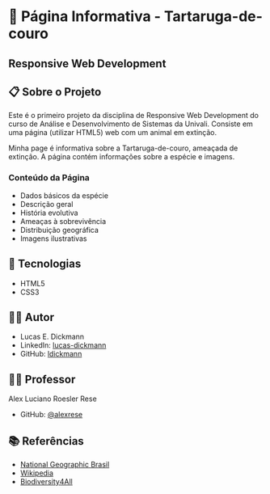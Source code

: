 # 🐢 Página Informativa - Tartaruga-de-couro

## Responsive Web Development

## 📋 Sobre o Projeto

Este é o primeiro projeto da disciplina de Responsive Web Development do curso de Análise e Desenvolvimento de Sistemas da Univali. Consiste em uma página (utilizar HTML5) web com um animal em extinção.

Minha page é informativa sobre a Tartaruga-de-couro, ameaçada de extinção. A página contém informações sobre a espécie e imagens.

### Conteúdo da Página

- Dados básicos da espécie
- Descrição geral
- História evolutiva
- Ameaças à sobrevivência
- Distribuição geográfica
- Imagens ilustrativas

## 🚀 Tecnologias

- HTML5
- CSS3

## 👨‍💻 Autor

- Lucas E. Dickmann
- LinkedIn: [lucas-dickmann](https://www.linkedin.com/in/lucas-dickmann)
- GitHub: [ldickmann](https://github.com/ldickmann)

## 👨‍🏫 Professor

Alex Luciano Roesler Rese

- GitHub: [@alexrese](https://github.com/alexrese)

## 📚 Referências

- [National Geographic Brasil](https://www.nationalgeographicbrasil.com/animais/tartaruga-de-couro)
- [Wikipedia](https://pt.wikipedia.org/wiki/Tartaruga-de-couro)
- [Biodiversity4All](https://www.biodiversity4all.org/taxa/39677-Dermochelys-coriacea)

